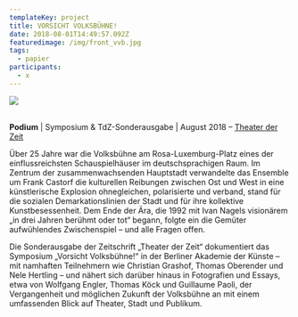 ```yaml
---
templateKey: project
title: VORSICHT VOLKSBÜHNE!
date: 2018-08-01T14:49:57.092Z
featuredimage: /img/front_vvb.jpg
tags:
  - papier
participants:
  - x
---
```

![](/img/vorsicht-vb.jpg)



\
**Podium** | Symposium & TdZ-Sonderausgabe | August 2018 – [Theater der Zeit](https://www.theaterderzeit.de/buch/vorsicht_volksb%C3%BChne%21/)

Über 25 Jahre war die Volksbühne am Rosa-Luxemburg-Platz eines der einflussreichsten Schauspielhäuser im deutschsprachigen Raum. Im Zentrum der zusammenwachsenden Hauptstadt verwandelte das Ensemble um Frank Castorf die kulturellen Reibungen zwischen Ost und West in eine künstlerische Explosion ohnegleichen, polarisierte und verband, stand für die sozialen Demarkationslinien der Stadt und für ihre kollektive Kunstbesessenheit. Dem Ende der Ära, die 1992 mit Ivan Nagels visionärem „in drei Jahren berühmt oder tot“ begann, folgte ein die Gemüter aufwühlendes Zwischenspiel – und alle Fragen offen.  

Die Sonderausgabe der Zeitschrift „Theater der Zeit“ dokumentiert das Symposium „Vorsicht Volksbühne!“ in der Berliner Akademie der Künste – mit namhaften Teilnehmern wie Christian Grashof, Thomas Oberender und Nele Hertling – und nähert sich darüber hinaus in Fotografien und Essays, etwa von Wolfgang Engler, Thomas Köck und Guillaume Paoli, der Vergangenheit und möglichen Zukunft der Volksbühne an mit einem umfassenden Blick auf Theater, Stadt und Publikum.
